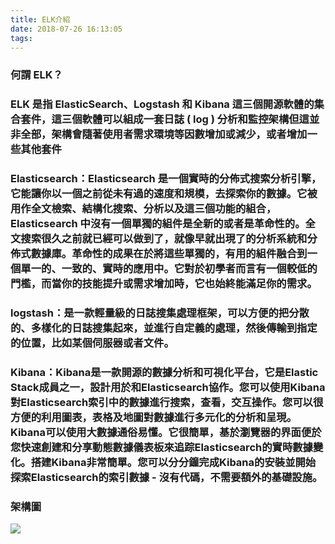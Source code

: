 ```yaml
---
title: ELK介紹
date: 2018-07-26 16:13:05
tags:
---
```


### 何謂 ELK？

### ELK 是指 ElasticSearch、Logstash 和 Kibana 這三個開源軟體的集合套件，這三個軟體可以組成一套日誌 ( log ) 分析和監控架構但這並非全部，架構會隨著使用者需求環境等因數增加或減少，或者增加一些其他套件

### Elasticsearch：Elasticsearch 是一個實時的分佈式搜索分析引擎，它能讓你以一個之前從未有過的速度和規模，去探索你的數據。它被用作全文檢索、結構化搜索、分析以及這三個功能的組合，Elasticsearch 中沒有一個單獨的組件是全新的或者是革命性的。全文搜索很久之前就已經可以做到了，就像早就出現了的分析系統和分佈式數據庫。革命性的成果在於將這些單獨的，有用的組件融合到一個單一的、一致的、實時的應用中。它對於初學者而言有一個較低的門檻，而當你的技能提升或需求增加時，它也始終能滿足你的需求。

### logstash：是一款輕量級的日誌搜集處理框架，可以方便的把分散的、多樣化的日誌搜集起來，並進行自定義的處理，然後傳輸到指定的位置，比如某個伺服器或者文件。

### Kibana：Kibana是一款開源的數據分析和可視化平台，它是Elastic Stack成員之一，設計用於和Elasticsearch協作。您可以使用Kibana對Elasticsearch索引中的數據進行搜索，查看，交互操作。您可以很方便的利用圖表，表格及地圖對數據進行多元化的分析和呈現。Kibana可以使用大數據通俗易懂。它很簡單，基於瀏覽器的界面便於您快速創建和分享動態數據儀表板來追踪Elasticsearch的實時數據變化。搭建Kibana非常簡單。您可以分分鐘完成Kibana的安裝並開始探索Elasticsearch的索引數據 - 沒有代碼，不需要額外的基礎設施。

### 架構圖

![ ](images/1.1.png)